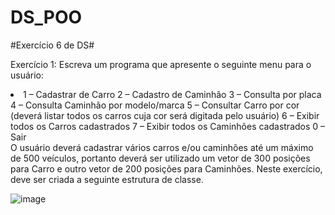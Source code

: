 # DS_POO
#Exercício 6 de DS#

Exercício 1: Escreva um programa que apresente o seguinte menu para o usuário: 
<li>
1 – Cadastrar de Carro 
2 – Cadastro de Caminhão 
3 – Consulta por placa 
4 – Consulta Caminhão por modelo/marca 
5 – Consultar Carro por cor (deverá listar todos os carros cuja cor será digitada pelo usuário) 
6 – Exibir todos os Carros cadastrados 
7 – Exibir todos os Caminhões cadastrados 
0 – Sair 
</li>
O usuário deverá cadastrar vários carros e/ou caminhões até um máximo de 500 veículos, portanto deverá ser utilizado um vetor de 300 posições para Carro e outro vetor de 200 posições para Caminhões. 
Neste exercício, deve ser criada a seguinte estrutura de classe.
 
![image](https://user-images.githubusercontent.com/91338154/161108691-27293248-d574-413a-a6d4-c64e75e6d046.png)
